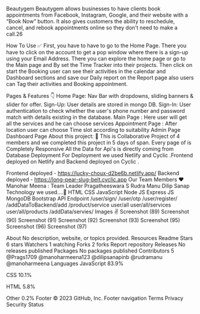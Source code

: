 Beautygem
Beautygem allows businesses to have clients book appointments from Facebook, Instagram, Google, and their website with a “Book Now” button. It also gives customers the ability to reschedule, cancel, and rebook appointments online so they don't need to make a call.26

How To Use ✅
First, you have to have to go to the Home Page. There you have to click on the account to get a pop window where there is a sign-up using your Email Address. There you can explore the home page or go to the Main page and By set the Time Tracker into their projects. Then click on start the Booking user can see their activities in the calendar and Dashboard sections and save our Daily report on the Report page also users can Tag their activities and Booking appointment.

Pages & Features 👇
Home Page: Nav Bar with dropdowns, sliding banners & slider for offer.
Sign-Up: User details are stored in mongo DB.
Sign-In: User authentication to check whether the user's phone number and password match with details existing in the database.
Main Page : Here user will get all the services and he can choose services
Appointment Page : After location user can choose Time slot according to suitability
Admin Page
Dashboard Page
About this project: 🙌
This is Collaborative Project of 4 members and we completed this project in 5 days of span.
Every page of is Completely Responsive 
All the Data for Api's is directly coming from Database
Deployment
For Deployment we used Netlify and Cyclic .Frontend deployed on Netlify and Backend deployed on Cyclic .

Frontend deployed - https://lucky-choux-d2be6b.netlify.app/
Backend deployed - https://long-pear-slug-belt.cyclic.app
Our Team Members ❤️
Manohar Meena : Team Leader
Pragatheeswara S
Rudra Manu
Dilip Sanap
Technology we used....🔧
HTML
CSS
JavaScript
Node JS
Express JS
MongoDB
Bootstrap
API Endpoint
/user/sign/
/user/otp
/user/register/
/addDataToBackend/add
/product/service
user/all
user/all/services
user/all/products
/addData/servies/
Images ✌️
Screenshot (89) Screenshot (90) Screenshot (91) Screenshot (92) Screenshot (93) Screenshot (95) Screenshot (96) Screenshot (97)

About
No description, website, or topics provided.
Resources
 Readme
Stars
 6 stars
Watchers
 1 watching
Forks
 2 forks
Report repository
Releases
No releases published
Packages
No packages published
Contributors 5
@Prags1709
@manoharmeena123
@dilipsanapinb
@rudramanu
@manoharmeena
Languages
JavaScript
83.9%
 
CSS
10.1%
 
HTML
5.8%
 
Other
0.2%
Footer
© 2023 GitHub, Inc.
Footer navigation
Terms
Privacy
Security
Status

